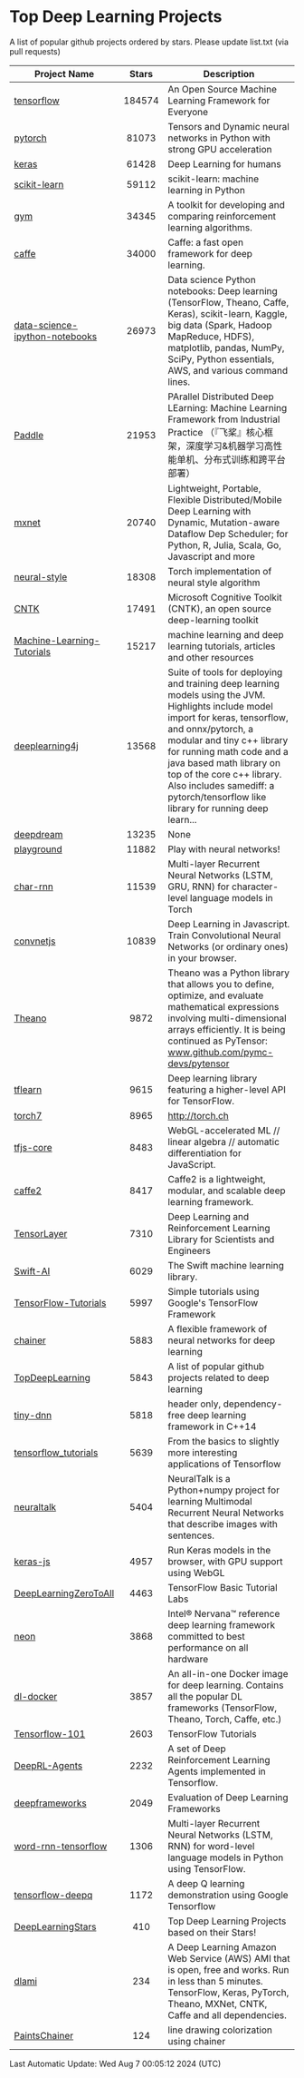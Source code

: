 # Top Deep Learning Projects
A list of popular github projects ordered by stars.
Please update list.txt (via pull requests)

|Project Name| Stars | Description |
| ---------- |:-----:| ----------- |
| [tensorflow](https://github.com/tensorflow/tensorflow) | 184574 | An Open Source Machine Learning Framework for Everyone |
| [pytorch](https://github.com/pytorch/pytorch) | 81073 | Tensors and Dynamic neural networks in Python with strong GPU acceleration |
| [keras](https://github.com/keras-team/keras) | 61428 | Deep Learning for humans |
| [scikit-learn](https://github.com/scikit-learn/scikit-learn) | 59112 | scikit-learn: machine learning in Python |
| [gym](https://github.com/openai/gym) | 34345 | A toolkit for developing and comparing reinforcement learning algorithms. |
| [caffe](https://github.com/BVLC/caffe) | 34000 | Caffe: a fast open framework for deep learning. |
| [data-science-ipython-notebooks](https://github.com/donnemartin/data-science-ipython-notebooks) | 26973 | Data science Python notebooks: Deep learning (TensorFlow, Theano, Caffe, Keras), scikit-learn, Kaggle, big data (Spark, Hadoop MapReduce, HDFS), matplotlib, pandas, NumPy, SciPy, Python essentials, AWS, and various command lines. |
| [Paddle](https://github.com/PaddlePaddle/Paddle) | 21953 | PArallel Distributed Deep LEarning: Machine Learning Framework from Industrial Practice （『飞桨』核心框架，深度学习&机器学习高性能单机、分布式训练和跨平台部署） |
| [mxnet](https://github.com/apache/mxnet) | 20740 | Lightweight, Portable, Flexible Distributed/Mobile Deep Learning with Dynamic, Mutation-aware Dataflow Dep Scheduler; for Python, R, Julia, Scala, Go, Javascript and more |
| [neural-style](https://github.com/jcjohnson/neural-style) | 18308 | Torch implementation of neural style algorithm |
| [CNTK](https://github.com/microsoft/CNTK) | 17491 | Microsoft Cognitive Toolkit (CNTK), an open source deep-learning toolkit |
| [Machine-Learning-Tutorials](https://github.com/ujjwalkarn/Machine-Learning-Tutorials) | 15217 | machine learning and deep learning tutorials, articles and other resources  |
| [deeplearning4j](https://github.com/deeplearning4j/deeplearning4j) | 13568 | Suite of tools for deploying and training deep learning models using the JVM. Highlights include model import for keras, tensorflow, and onnx/pytorch, a modular and tiny c++ library for running math code and a java based math library on top of the core c++ library. Also includes samediff: a pytorch/tensorflow like library for running deep learn... |
| [deepdream](https://github.com/google/deepdream) | 13235 | None |
| [playground](https://github.com/tensorflow/playground) | 11882 | Play with neural networks! |
| [char-rnn](https://github.com/karpathy/char-rnn) | 11539 | Multi-layer Recurrent Neural Networks (LSTM, GRU, RNN) for character-level language models in Torch |
| [convnetjs](https://github.com/karpathy/convnetjs) | 10839 | Deep Learning in Javascript. Train Convolutional Neural Networks (or ordinary ones) in your browser. |
| [Theano](https://github.com/Theano/Theano) | 9872 | Theano was a Python library that allows you to define, optimize, and evaluate mathematical expressions involving multi-dimensional arrays efficiently. It is being continued as PyTensor: www.github.com/pymc-devs/pytensor |
| [tflearn](https://github.com/tflearn/tflearn) | 9615 | Deep learning library featuring a higher-level API for TensorFlow. |
| [torch7](https://github.com/torch/torch7) | 8965 | http://torch.ch |
| [tfjs-core](https://github.com/tensorflow/tfjs-core) | 8483 | WebGL-accelerated ML // linear algebra // automatic differentiation for JavaScript. |
| [caffe2](https://github.com/facebookarchive/caffe2) | 8417 | Caffe2 is a lightweight, modular, and scalable deep learning framework. |
| [TensorLayer](https://github.com/tensorlayer/TensorLayer) | 7310 | Deep Learning and Reinforcement Learning Library for Scientists and Engineers  |
| [Swift-AI](https://github.com/Swift-AI/Swift-AI) | 6029 | The Swift machine learning library. |
| [TensorFlow-Tutorials](https://github.com/nlintz/TensorFlow-Tutorials) | 5997 | Simple tutorials using Google's TensorFlow Framework |
| [chainer](https://github.com/chainer/chainer) | 5883 | A flexible framework of neural networks for deep learning |
| [TopDeepLearning](https://github.com/aymericdamien/TopDeepLearning) | 5843 | A list of popular github projects related to deep learning |
| [tiny-dnn](https://github.com/tiny-dnn/tiny-dnn) | 5818 | header only, dependency-free deep learning framework in C++14 |
| [tensorflow_tutorials](https://github.com/pkmital/tensorflow_tutorials) | 5639 | From the basics to slightly more interesting applications of Tensorflow |
| [neuraltalk](https://github.com/karpathy/neuraltalk) | 5404 | NeuralTalk is a Python+numpy project for learning Multimodal Recurrent Neural Networks that describe images with sentences. |
| [keras-js](https://github.com/transcranial/keras-js) | 4957 | Run Keras models in the browser, with GPU support using WebGL |
| [DeepLearningZeroToAll](https://github.com/hunkim/DeepLearningZeroToAll) | 4463 | TensorFlow Basic Tutorial Labs |
| [neon](https://github.com/NervanaSystems/neon) | 3868 | Intel® Nervana™ reference deep learning framework committed to best performance on all hardware |
| [dl-docker](https://github.com/floydhub/dl-docker) | 3857 | An all-in-one Docker image for deep learning. Contains all the popular DL frameworks (TensorFlow, Theano, Torch, Caffe, etc.) |
| [Tensorflow-101](https://github.com/sjchoi86/Tensorflow-101) | 2603 | TensorFlow Tutorials |
| [DeepRL-Agents](https://github.com/awjuliani/DeepRL-Agents) | 2232 | A set of Deep Reinforcement Learning Agents implemented in Tensorflow. |
| [deepframeworks](https://github.com/zer0n/deepframeworks) | 2049 | Evaluation of Deep Learning Frameworks |
| [word-rnn-tensorflow](https://github.com/hunkim/word-rnn-tensorflow) | 1306 | Multi-layer Recurrent Neural Networks (LSTM, RNN) for word-level language models in Python using TensorFlow. |
| [tensorflow-deepq](https://github.com/siemanko/tensorflow-deepq) | 1172 | A deep Q learning demonstration using Google Tensorflow |
| [DeepLearningStars](https://github.com/hunkim/DeepLearningStars) | 410 | Top Deep Learning Projects based on their Stars! |
| [dlami](https://github.com/ritchieng/dlami) | 234 | A Deep Learning Amazon Web Service (AWS) AMI that is open, free and works. Run in less than 5 minutes. TensorFlow, Keras, PyTorch, Theano, MXNet, CNTK, Caffe and all dependencies. |
| [PaintsChainer](https://github.com/taizan/PaintsChainer) | 124 | line drawing colorization using chainer |

Last Automatic Update: Wed Aug  7 00:05:12 2024 (UTC)
